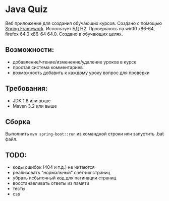 # Java Quiz

Веб приложение для создания обучающих курсов. Создано с помощью [Spring Framework][spr].
Использует БД H2.
Проверялось на win10 x86-64, firefox 64.0 x86-64 64.0.
Cоздано в обучающих целях.

## Возможности:
* добавление/чтение/изменение/удаление уроков в курсе
* простая система комментариев
* возможность добавить к каждому уроку вопрос для проверки

## Требования:
* JDK 1.8 или выше
* Maven 3.2 или выше

## Сборка
Выполнить `mvn spring-boot::run` из командной строки или запустить .bat файл.

## TODO:
- коды ошибок (404 и т.д.) не читаются
- реализовать "нормальный" счётчик страниц
- убрать исбыточный код для пагинации страниц
- восстанавливать ответы из памяти
- тесты
- css

[spr]: https://spring.io/ "Spring"
